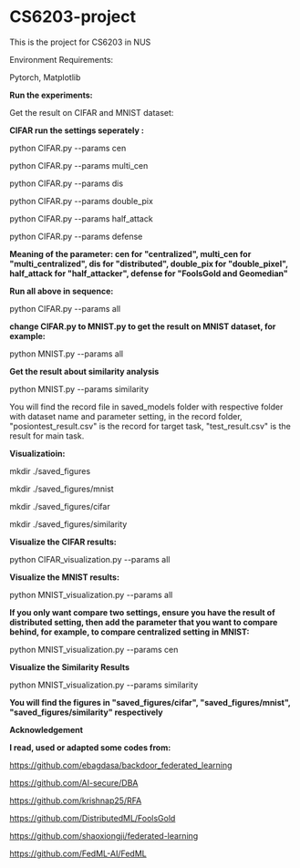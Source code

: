 # CS6203-project
This is the project for CS6203 in NUS

Environment Requirements:

Pytorch, Matplotlib

**Run the experiments:**

Get the result on CIFAR and MNIST dataset:

**CIFAR run the settings seperately :**

python CIFAR.py --params cen

python CIFAR.py --params multi_cen 

python CIFAR.py --params dis 

python CIFAR.py --params double_pix 

python CIFAR.py --params half_attack

python CIFAR.py --params defense

**Meaning of the parameter: cen for "centralized", multi_cen for "multi_centralized", dis for "distributed", double_pix for "double_pixel", half_attack for "half_attacker", defense for "FoolsGold and Geomedian"**

**Run all above in sequence:**

python CIFAR.py --params all

**change CIFAR.py to MNIST.py to get the result on MNIST dataset, for example:**

python MNIST.py --params all

**Get the result about similarity analysis**

python MNIST.py --params similarity

You will find the record file in saved_models folder with respective folder with dataset name and parameter setting, in the record folder, "posiontest_result.csv" is the record for target task, "test_result.csv" is the result for main task.

**Visualizatioin:**

mkdir ./saved_figures

mkdir ./saved_figures/mnist

mkdir ./saved_figures/cifar

mkdir ./saved_figures/similarity

**Visualize the CIFAR results:**

python CIFAR_visualization.py --params all

**Visualize the MNIST results:**

python MNIST_visualization.py --params all

**If you only want compare two settings, ensure you have the result of distributed setting, then add the parameter that you want to compare behind, for example, to compare centralized setting in MNIST:**

python MNIST_visualization.py --params cen


**Visualize the Similarity Results**

python MNIST_visualization.py --params similarity

**You will find the figures in "saved_figures/cifar", "saved_figures/mnist", "saved_figures/similarity" respectively**


**Acknowledgement**

**I read, used or adapted some codes from:**

https://github.com/ebagdasa/backdoor_federated_learning

https://github.com/AI-secure/DBA

https://github.com/krishnap25/RFA

https://github.com/DistributedML/FoolsGold

https://github.com/shaoxiongji/federated-learning

https://github.com/FedML-AI/FedML


